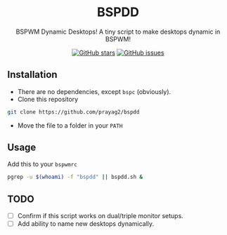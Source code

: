 <p align="center">
  <h1 align="center">BSPDD</h1>
  <p align="center">BSPWM Dynamic Desktops! A tiny script to make desktops dynamic in BSPWM!</center>
</p>

<p align="center">
<a href="https://github.com/prayag2/bspdd/stargazers"><img alt="GitHub stars" src="https://img.shields.io/github/stars/prayag2/bspdd?color=%233DAEE9&style=for-the-badge"></a>
<a href="https://github.com/prayag2/bspdd/issues"><img alt="GitHub issues" src="https://img.shields.io/github/issues/prayag2/kde_controlcentre?color=%233DAEE9&style=for-the-badge"></a>
</p>


## Installation
- There are no dependencies, except `bspc` (obviously).
- Clone this repository
``` sh
git clone https://github.com/prayag2/bspdd
```
- Move the file to a folder in your `PATH`

## Usage
Add this to your `bspwmrc`
``` sh
pgrep -u $(whoami) -f "bspdd" || bspdd.sh &
```

## TODO
- [ ] Confirm if this script works on dual/triple monitor setups.
- [ ] Add ability to name new desktops dynamically.
